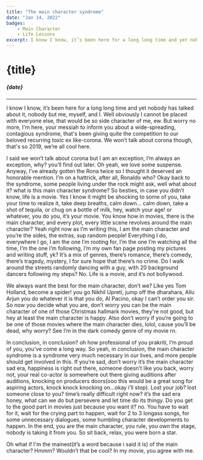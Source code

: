 ```yaml
---
title: "The main character syndrome"
date: "Jan 14, 2022"
badges:
    - Main Character
    - Life Lessons
excerpt: I know I know, it’s been here for a long long time and yet nobody has talked about it, nobody but me, myself, and I...
---
```


# {title}

##### {date}

<hr>
I know I know, it’s been here for a long long time and yet nobody has talked about it, nobody but me, myself, and I. Well obviously I cannot be placed with everyone else, that would be so side character of me, ew. But worry no more, I'm here, your messiah to inform you about a wide-spreading, contagious syndrome, that's been giving quite the competition to our beloved recurring toxic ex like-corona. We won’t talk about corona though, that's so 2019, we’re all cool here.

I said we won’t talk about corona but I am an exception, I’m always an exception, why? you’ll find out later. Oh yeah, we love some suspense. Anyway, I’ve already gotten the Rona twice so I thought it deserved an honorable mention. I’m on a hattrick, after all, Ronaldo who? Okay back to the syndrome, some people living under the rock might ask, well what about it? what is this main character syndrome? So besties, in case you didn’t know, life is a movie. Yes I know it might be shocking to some of you, take your time to realize it, take deep breaths, calm down… calm down, take a shot of tequila, or chug on a bottle of milk, hey, watch your age! or whatever, you do you, it’s your movie. You know how in movies, there is the main character, and every plot, every little scene revolves around the main character? Yeah right now as I’m writing this, I am the main character and you’re the sides, the extras, sup random people! Everything I do, everywhere I go, I am the one I’m rooting for, I’m the one I’m watching all the time, I’m the one I’m following, I’m my own fan page posting my pictures and writing stuff, yk? It’s a mix of genres, there’s romance, there’s comedy, there’s tragedy, mystery, I for sure hope that there’s no crime. Do I walk around the streets randomly dancing with a guy, with 20 background dancers following my steps? No. Life is a movie, and it’s not bollywood.

We always want the best for the main character, don’t we? Like yes Tom Holland, become a spider! you go Nikhil Upreti, jump off the dharahara, Allu Arjun you do whatever it is that you do, Al Pacino, okay I can’t order you sir. So now you decide what you are, don’t worry you can be the main character of one of those Christmas hallmark movies, they're not good, but hey at least the main character is happy. Also don’t worry if you’re going to be one of those movies where the main character dies, lolol, cause you’ll be dead, why worry? See I’m in the dark comedy genre of my movie rn.

In conclusion, in conclusion? oh how professional of you prakriti, I’m proud of you, you’ve come a long way. So yeah, in conclusion, the main character syndrome is a syndrome very much necessary in our lives, and more people should get involved in this. If you’re sad, don’t worry it’s the main character sad era, happiness is right out there, someone doesn’t like you back, worry not, your real co-actor is somewhere out there giving auditions after auditions, knocking on producers doors(ooo this would be a great song for aspiring actors, knock knock knocking on…okay i’ll stop). Lost your job? lost someone close to you? time’s really difficult right now? it’s the sad era honey, what can we do but persevere and let time do its thingy. Do you get to the good part in movies just because you want it? no. You have to wait for it, wait for the crying part to happen, wait for 2 to 3 longass songs, for some unnecessary dialogues, some humbling character developments to happen. In the end, you are the main character, you rule, you own the stage, nobody is taking it from you. So sit back, relax, you were born a star.

Oh what if I'm the mainest(it’s a word because i said it is) of the main character? Hmmm? Wouldn’t that be cool? In my movie, you agree with me.
